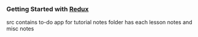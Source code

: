 ### Getting Started with [Redux](https://egghead.io/series/getting-started-with-redux)

src contains to-do app for tutorial
notes folder has each lesson notes and misc notes
